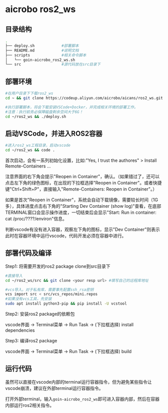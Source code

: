 # aicrobo ros2_ws

## 目录结构

```bash
.
├── deploy.sh            #部署脚本
├── README.md            #说明文档
├── scripts              #相关命令脚本
│   └── goin-aicrobo_ros2_ws.sh
└── src                  #源代码放在src目录下
```

## 部署环境

```bash
#在用户目录下下载ros2_ws
cd ~ && git clone https://codeup.aliyun.com/aicrobo/aicans/ros2_ws.git

#执行部署脚本，将会下载安装VSCode+Docker，并完成相关环境的部署工作。
#注意：执行前务必保障磁盘剩余空间大于6G！
cd ~/ros2_ws && ./deploy.sh
```

## 启动VSCode，并进入ROS2容器

```bash
#进入ros2_ws工程目录，启动vscode
cd ~/ros2_ws && code .
```

首次启动，会有一系列初始化设置，比如:"Yes, I trust the authores" > Install Remote-Containers ...

注意界面的右下角会提示"Reopen in Container"，确认。（如果错过了，还可以点击左下角的绿色图标，在出现的下拉框选择"Reopen in Container"。或者快捷键"Ctrl+Shift+P"，直接输入"Remote-Containers: Reopen in Container"。）

如果是首次"Reopen in Container"，系统会自动下载镜像，需要较长时间（1G多），具体进度点击右下角的"Starting Dev Container (show log)"查看，在底部TERMINAL窗口会显示操作进度，一切结束后会显示"Start: Run in container: cat /proc/????/environ"信息。

判断vscode有没有进入容器，观察左下角的图标，显示"Dev Container"则表示此时在容器环境中运行vscode，代码开发必须在容器中进行。

## 部署代码及编译

Step1: 将需要开发的ros2 package clone到src目录下

```bash
#直接导入
cd ~/ros2_ws/src && git clone <your resp url> #填写自己的远程库地址

#vcs导入。对于私有库，需要事先配置ssh_rsa密钥
vcs import src < src/vcs_repos/mini.repos
#如果没有vcs工具，先安装
sudo apt install python3-pip && pip install -U vcstool
```

Step2: 安装ros2 package的依赖包

vscode界面 -> Terminal菜单 -> Run Task -> (下拉框选择) install dependencies

Step3: 编译ros2 package

vscode界面 -> Terminal菜单 -> Run Task -> (下拉框选择) build

## 运行代码

虽然可以直接在vscode内部的terminal运行容器指令，但为避免某些指令让vscode崩溃，建议在外部terminal运行容器指令。

打开外部terminal，输入```goin-aicrobo_ros2_ws```即可进入容器内部，然后在容器内部运行ros2相关指令。
